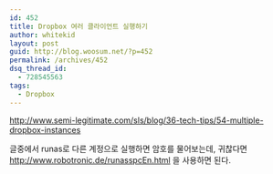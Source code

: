 ```yaml
---
id: 452
title: Dropbox 여러 클라이언트 실행하기
author: whitekid
layout: post
guid: http://blog.woosum.net/?p=452
permalink: /archives/452
dsq_thread_id:
  - 728545563
tags:
  - Dropbox
---
```

http://www.semi-legitimate.com/sls/blog/36-tech-tips/54-multiple-dropbox-instances

글중에서 runas로 다른 계정으로 실행하면 암호를 물어보는데, 귀찮다면 http://www.robotronic.de/runasspcEn.html 을 사용하면 된다.